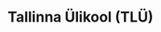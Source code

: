 ---
title: Tallinna Ülikool (TLÜ)
maintainer_name: Hille Erik
maintainer_email: hille.erik@tlu.ee
description: ''
---